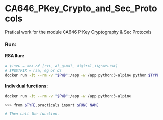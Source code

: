 # CA646_PKey_Crypto_and_Sec_Protocols
Pratical work for the module CA646 P-Key Cryptography & Sec Protocols

### Run:
#### RSA Run:
```bash
# $TYPE = one of [rsa, el_gamal, digital_signatures]
# $POSTFIX = rsa, eg or ds
docker run -it --rm -v "$PWD":/app -w /app python:3-alpine python $TYPE/practicals.py run_$POSTFIX
```

#### Individual functions:
```bash
docker run -it --rm -v "$PWD":/app -w /app python:3-alpine

>>> from $TYPE.practicals import $FUNC_NAME

# Then call the function.
```
